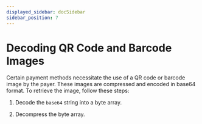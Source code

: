 ```yaml
---
displayed_sidebar: docSidebar
sidebar_position: 7
---
```


# Decoding QR Code and Barcode Images

Certain payment methods necessitate the use of a QR code or barcode image by the payer. These images are compressed and encoded in base64 format. To retrieve the image, follow these steps:

1. Decode the <code>base64</code> string into a byte array.

2. Decompress the byte array.